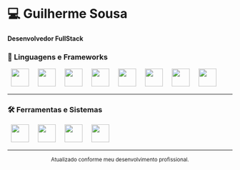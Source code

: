 # 💻 Guilherme Sousa

**Desenvolvedor FullStack**

### 🧰 Linguagens e Frameworks

<p align="left">
  <img src="https://cdn.jsdelivr.net/gh/devicons/devicon/icons/javascript/javascript-original.svg" width="40" style="margin: 0 8px;" />
  <img src="https://cdn.jsdelivr.net/gh/devicons/devicon/icons/vuejs/vuejs-original-wordmark.svg" width="40" style="margin: 0 8px;" />
  <img src="https://cdn.jsdelivr.net/gh/devicons/devicon/icons/bootstrap/bootstrap-original.svg" width="40" style="margin: 0 8px;" />
  <img src="https://cdn.jsdelivr.net/gh/devicons/devicon/icons/tailwindcss/tailwindcss-original.svg" width="40" style="margin: 0 8px;" />
  <img src="https://cdn.jsdelivr.net/gh/devicons/devicon/icons/go/go-original.svg" width="40" style="margin: 0 8px;" />
  <img src="https://cdn.jsdelivr.net/gh/devicons/devicon/icons/ruby/ruby-original.svg" width="40" style="margin: 0 8px;" />
  <img src="https://cdn.jsdelivr.net/gh/devicons/devicon/icons/rails/rails-original-wordmark.svg" width="40" style="margin: 0 8px;" />
  <img src="https://cdn.jsdelivr.net/gh/devicons/devicon/icons/python/python-original.svg" width="40" style="margin: 0 8px;" />
</p>

---

### 🛠️ Ferramentas e Sistemas

<p align="left">
  <img src="https://cdn.jsdelivr.net/gh/devicons/devicon/icons/git/git-original.svg" width="40" style="margin: 0 8px;" />
  <img src="https://cdn.jsdelivr.net/gh/devicons/devicon@latest/icons/postgresql/postgresql-plain-wordmark.svg" width="40" style="margin: 0 8px;" />   
  <img src="https://cdn.jsdelivr.net/gh/devicons/devicon@latest/icons/postman/postman-original.svg" width="40" style="margin: 0 8px;" />   
  <img src="https://cdn.jsdelivr.net/gh/devicons/devicon/icons/linux/linux-original.svg" width="40" style="margin: 0 8px;" />
</p>

---

<p align="center">
  <sub>Atualizado conforme meu desenvolvimento profissional.</sub>
</p>
